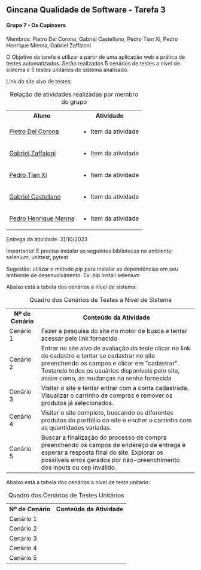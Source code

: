 <h2>Gincana Qualidade de Software - Tarefa 3</h2>

<div>
    <h4>Grupo 7 - Os Cupinxers<h4>
</div>

<div>
    <p>Membros: Pietro Del Corona, Gabriel Castellano, Pedro Tian Xi, Pedro Henrique Menna, Gabriel Zaffaloni</p>
</div>

<div>
    <p>O Objetivo da tarefa é utilizar a partir de uma aplicação web a prática de testes automatizados. Serão realizados 5 cenários de testes a nível de sistema e 5 testes unitários do sistema analisado.</p>
</div>

<div>
    <p>Link do site alvo de testes: <a href="https://www.saucedemo.com" target="_blank"></a></p>
</div>

<div>
    <table>
        <caption>Relação de atividades realizadas por membro do grupo</caption>
        <tr>
            <th>Aluno</th>
            <th>Atividade</th>
        </tr>
        <tr>
            <td>
                <a href="https://github.com/PietroDelCorona" target="_blank">Pietro Del Corona</a>            
            </td>
            <td>
                <ul>
                    <li>Item da atividade</li>
                </ul>
            </td>
        </tr>
        <tr>
            <td>
                <a href="https://github.com/GabrielZaffalon" target="_blank">Gabriel Zaffaloni</a>
            </td>
            <td>
                <ul>
                    <li>Item da atividade</li>
                </ul>
            </td>
        </tr>
        <tr>
            <td>
                <a href="https://github.com/PedroTxfl" target="_blank">Pedro Tian Xi</a>
            </td>
            <td>
                <ul>
                    <li>Item da atividade</li>
                </ul>
            </td>
        </tr>
        <tr>
            <td>
                <a href="https://github.com/gabcastellano8" target="_blank">Gabriel Castellano</a>
            </td>
            <td>
                <ul>
                    <li>Item da atividade</li>
                </ul>
            </td>
        </tr>
        <tr>
            <td>
            <a href="https://github.com/pedromenna" target="_blank">Pedro Henrique Menna</a>
            </td>
            <td>
                <ul>
                    <li>Item da atividade</li>
                </ul>
            </td>
        </tr>
    </table>
</div>

<div>
    <p>Entrega da atividade: 31/10/2023</p>
</div>

<div>
    <p>
    Importante! É preciso instalar as seguintes bibliotecas no ambiente:
    selenium, unittest, pytest</p>
</div>

<div>
    <p>Sugestão: utilizar o método pip para instalar as dependências em seu ambiente de desenvolvimento.
    Ex:
    pip install selenium
    </p>
</div>

<div>
    <p>Abaixo está a tabela dos cenários a nível de sistema:</p>
</div>

<div>
    <table>
    <caption>Quadro dos Cenários de Testes a Nível de Sistema</caption>
    <th>Nº de Cenário</th>
    <th>Conteúdo da Atividade</th>
    <tr>
        <td>Cenário 1</td>
        <td>Fazer a pesquisa do site no motor de busca e tentar acessar pelo link fornecido.</td>
    </tr>
    <tr>
        <td>Cenário 2</td>
        <td>Entrar no site alvo de avaliação do teste clicar no link de cadastro e tentar se cadastrar no site preenchendo os campos e clicar em "cadastrar". Testando todos os usuários disponíveis pelo site, assim como, as mudanças na senha fornecida</td>
    </tr>
    <tr>
        <td>Cenário 3</td>
        <td>Visitar o site e tentar entrar com a conta cadastrada. Visualizar o carrinho de compras e remover os produtos já selecionados.</td>
    </tr>
    <tr>
        <td>Cenário 4</td>
        <td>Visitar o site completo, buscando os diferentes produtos do portfólio do site e encher o carrinho com as quantidades variadas.</td>
    </tr>
    <tr>
        <td>Cenário 5</td>
        <td>Buscar a finalização do processo de compra preenchendo os campos de endereço de entrega e esperar a resposta final do site. Explorar os possiíveis erros gerados por não-preenchimento dos inputs ou cep inválido.</td>
    </tr>
    </table>
</div>

<div>
    <p>Abaixo está a tabela dos cenários a nível de teste unitário:</p>
</div>

<div>
    <table>
        <caption>Quadro dos Cenários de Testes Unitários</caption>
        <th>Nº de Cenário</th>
        <th>Conteúdo da Atividade</th>
        <tr>
            <td>Cenário 1</td>
            <td></td>
        </tr>
         <tr>
            <td>Cenário 2</td>
            <td></td>
        </tr> 
         <tr>
            <td>Cenário 3</td>
            <td></td>
        </tr> 
         <tr>
            <td>Cenário 4</td>
            <td></td>
        </tr> 
         <tr>
            <td>Cenário 5</td>
            <td></td>
        </tr>         
    </table>

</div>